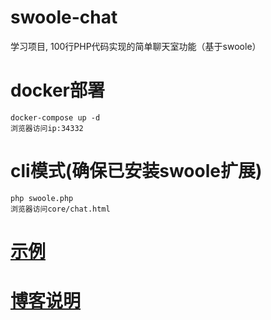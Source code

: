 # swoole-chat
学习项目, 100行PHP代码实现的简单聊天室功能（基于swoole）

# docker部署
    docker-compose up -d
    浏览器访问ip:34332
    
# cli模式(确保已安装swoole扩展)
    php swoole.php
    浏览器访问core/chat.html
    
# [示例](http://swoole.lunarphp.com/)

# [博客说明](https://jyil.github.io/swoole-chat/)
